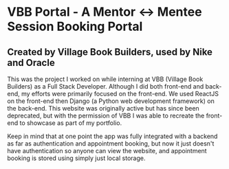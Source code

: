 # VBB Portal - A Mentor <-> Mentee Session Booking Portal
## Created by Village Book Builders, used by Nike and Oracle

This was the project I worked on while interning at VBB (Village Book Builders) as a Full Stack Developer.  Although I did both front-end and back-end, my efforts were primarily focused on the front-end.  We used ReactJS on the front-end then Django (a Python web development framework) on the back-end.  This website was originally active but has since been deprecated, but with the permission of VBB I was able to recreate the front-end to showcase as part of my portfolio.  

Keep in mind that at one point the app was fully integrated with a backend as far as authentication and appointment booking, but now it just doesn't have authentication so anyone can view the website, and appointment booking is stored using simply just local storage.
